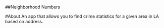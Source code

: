 ##Neighborhood Numbers

#About
An app that allows you to find crime statistics for a given area in LA based on address.